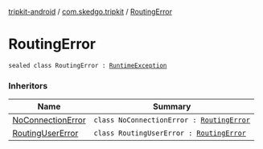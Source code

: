 [tripkit-android](../index.md) / [com.skedgo.tripkit](index.md) / [RoutingError](./-routing-error.md)

# RoutingError

`sealed class RoutingError : `[`RuntimeException`](https://kotlinlang.org/api/latest/jvm/stdlib/kotlin/-runtime-exception/index.html)

### Inheritors

| Name | Summary |
|---|---|
| [NoConnectionError](-no-connection-error/index.md) | `class NoConnectionError : `[`RoutingError`](./-routing-error.md) |
| [RoutingUserError](-routing-user-error/index.md) | `class RoutingUserError : `[`RoutingError`](./-routing-error.md) |

